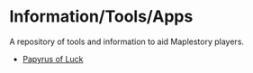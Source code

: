 # Information/Tools/Apps
A repository of tools and information to aid Maplestory players.

* [Papyrus of Luck](https://kennethntnguyen.github.io/Maplestory/papyrus-of-luck.html)

